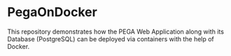 # PegaOnDocker
This repository demonstrates how the PEGA Web Application along with its Database (PostgreSQL) can be deployed via containers with the help of Docker.
